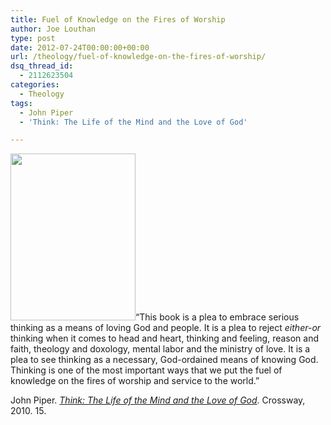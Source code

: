 ```yaml
---
title: Fuel of Knowledge on the Fires of Worship
author: Joe Louthan
type: post
date: 2012-07-24T00:00:00+00:00
url: /theology/fuel-of-knowledge-on-the-fires-of-worship/
dsq_thread_id:
  - 2112623504
categories:
  - Theology
tags:
  - John Piper
  - 'Think: The Life of the Mind and the Love of God'

---
```

[<img src="https://i1.wp.com/theologic.us/wp-content/uploads/2012/10/200px-Campfire_Pinecone.png?resize=200%2C267" alt="" title="200px-Campfire_Pinecone" width="200" height="267" class="alignright size-full wp-image-868" data-recalc-dims="1" />][1]&#8220;This book is a plea to embrace serious thinking as a means of loving God and people. It is a plea to reject _either-or_ thinking when it comes to head and heart, thinking and feeling, reason and faith, theology and doxology, mental labor and the ministry of love. It is a plea to see thinking as a necessary, God-ordained means of knowing God. Thinking is one of the most important ways that we put the fuel of knowledge on the fires of worship and service to the world.&#8221;

John Piper. <a href="https://www.amazon.com/dp/1433520710/ref=as_li_ss_til?tag=iamlipr-20&#038;camp=0&#038;creative=0&#038;linkCode=as4&#038;creativeASIN=1433520710&#038;adid=1JXW9393FD0S2EF93Y64&#038;" target="_new"><em>Think: The Life of the Mind and the Love of God</em></a>. Crossway, 2010. 15.

 [1]: https://i1.wp.com/theologic.us/wp-content/uploads/2012/10/200px-Campfire_Pinecone.png